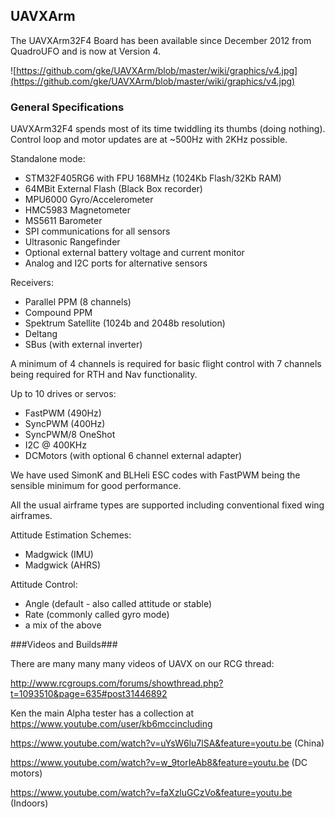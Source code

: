 ## UAVXArm ##

The UAVXArm32F4 Board has been available since December 2012 from QuadroUFO and is now at Version 4.

![https://github.com/gke/UAVXArm/blob/master/wiki/graphics/v4.jpg](https://github.com/gke/UAVXArm/blob/master/wiki/graphics/v4.jpg)

### General Specifications ###

UAVXArm32F4 spends most of its time twiddling its thumbs (doing nothing). Control loop and motor updates are at ~500Hz with 2KHz possible.

Standalone mode:

  * STM32F405RG6 with FPU 168MHz (1024Kb Flash/32Kb RAM)
  * 64MBit External Flash (Black Box recorder)
  * MPU6000 Gyro/Accelerometer
  * HMC5983 Magnetometer
  * MS5611 Barometer
  * SPI communications for all sensors
  * Ultrasonic Rangefinder
  * Optional external battery voltage and current monitor
  * Analog and I2C ports for alternative sensors

Receivers:

  * Parallel PPM (8 channels)
  * Compound PPM
  * Spektrum Satellite (1024b and 2048b resolution)
  * Deltang
  * SBus (with external inverter)

A minimum of 4 channels is required for basic flight control with 7 channels being required for RTH and Nav functionality.

Up to 10 drives or servos:

  * FastPWM (490Hz)
  * SyncPWM (400Hz)
  * SyncPWM/8 OneShot 
  * I2C @ 400KHz
  * DCMotors (with optional 6 channel external adapter)

We have used SimonK and BLHeli ESC codes with FastPWM being the sensible minimum for good performance.

All the usual airframe types are supported including conventional fixed wing airframes. 

Attitude Estimation Schemes:

  * Madgwick (IMU)
  * Madgwick (AHRS)

Attitude Control:

  * Angle (default - also called attitude or stable)
  * Rate (commonly called gyro mode)
  * a mix of the above

###Videos and Builds###

There are many many many videos of UAVX on our RCG thread:

http://www.rcgroups.com/forums/showthread.php?t=1093510&page=635#post31446892

Ken the main Alpha tester has a collection at https://www.youtube.com/user/kb6mccincluding

https://www.youtube.com/watch?v=uYsW6lu7lSA&feature=youtu.be (China)

https://www.youtube.com/watch?v=w_9torIeAb8&feature=youtu.be (DC motors)

https://www.youtube.com/watch?v=faXzluGCzVo&feature=youtu.be (Indoors)





